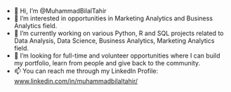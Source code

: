 - 👋 Hi, I’m @MuhammadBilalTahir
- 👀 I’m interested in opportunities in Marketing Analytics and Business Analytics field.
- 🌱 I’m currently working on various Python, R and SQL projects related to Data Analysis, Data Science, Business Analytics, Marketing Analytics field.
- 💞️ I’m looking for full-time and volunteer opportunities where I can build my portfolio, learn from people and give back to the community.
- 📫 You can reach me through my LinkedIn Profile:
www.linkedin.com/in/muhammadbilaltahir/


<!---
MuhammadBilalTahir/MuhammadBilalTahir is a ✨ special ✨ repository because its `README.md` (this file) appears on your GitHub profile.
You can click the Preview link to take a look at your changes.
--->
